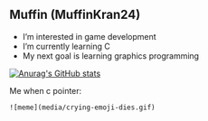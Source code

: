 ## Muffin (MuffinKran24)
- I’m interested in game development
- I’m currently learning C
- My next goal is learning graphics programming

[![Anurag's GitHub stats](https://github-readme-stats.vercel.app/api?username=MuffinKran24)](https://github.com/anuraghazra/github-readme-stats)

Me when c pointer:


<!---
MuffinKran24/MuffinKran24 is a ✨ special ✨ repository because its `README.md` (this file) appears on your GitHub profile.
You can click the Preview link to take a look at your changes.
--->

`![meme](media/crying-emoji-dies.gif)`